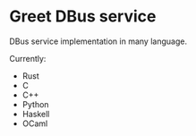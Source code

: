 # Greet DBus service

DBus service implementation in many language.

Currently:

- Rust
- C
- C++
- Python
- Haskell
- OCaml
